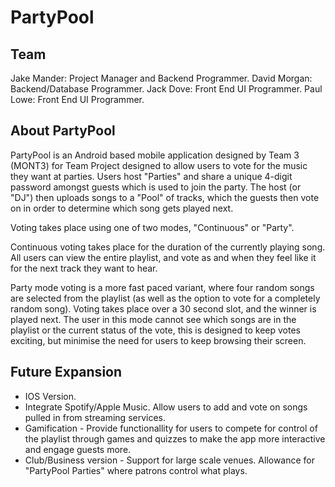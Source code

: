 # PartyPool

## Team
Jake Mander: Project Manager and Backend Programmer.
David Morgan: Backend/Database Programmer.
Jack Dove: Front End UI Programmer.
Paul Lowe: Front End UI Programmer.

## About PartyPool
PartyPool is an Android based mobile application designed by Team 3 (MONT3) for Team Project designed to allow users to vote for the music they want at parties. Users host "Parties" and share a unique 4-digit password amongst guests which is used to join the party. The host (or "DJ") then uploads songs to a "Pool" of tracks, which the guests then vote on in order to determine which song gets played next. 

Voting takes place using one of two modes, "Continuous" or "Party".

Continuous voting takes place for the duration of the currently playing song. All users can view the entire playlist, and vote as and when they feel like it for the next track they want to hear. 

Party mode voting is a more fast paced variant, where four random songs are selected from the playlist (as well as the option to vote for a completely random song). Voting takes place over a 30 second slot, and the winner is played next. The user in this mode cannot see which songs are in the playlist or the current status of the vote, this is designed to keep votes exciting, but minimise the need for users to keep browsing their screen.

## Future Expansion
- IOS Version.
- Integrate Spotify/Apple Music. Allow users to add and vote on songs pulled in from streaming services.
- Gamification - Provide functionallity for users to compete for control of the playlist through games and quizzes to make the app more interactive and engage guests more.
- Club/Business version - Support for large scale venues. Allowance for "PartyPool Parties" where patrons control what plays. 
